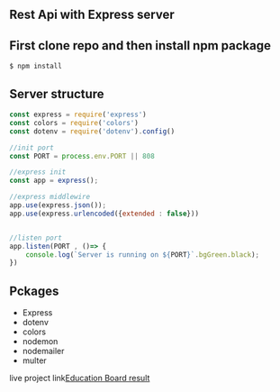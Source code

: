 ## Rest Api with Express server

## First clone repo and then install npm package

```console
$ npm install 
```

## Server structure
```js
const express = require('express')
const colors = require('colors')
const dotenv = require('dotenv').config()

//init port
const PORT = process.env.PORT || 808

//express init
const app = express();

//express middlewire
app.use(express.json());
app.use(express.urlencoded({extended : false}))


//listen port
app.listen(PORT , ()=> {
    console.log(`Server is running on ${PORT}`.bgGreen.black);
})
```

## Pckages

* Express
* dotenv
* colors
* nodemon
* nodemailer
* multer

live project link[Education Board result](http://www.educationboardresults.gov.bd/)



